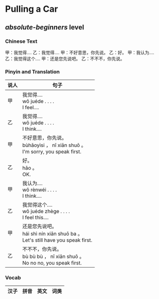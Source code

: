 # Pulling a Car
## *absolute-beginners* level

### Chinese Text
甲：我觉得....
乙：我觉得....
甲：不好意思，你先说。
乙：好。
甲：我认为....
乙：我觉得这个....
甲：还是您先说吧。
乙：不不不，你先说。

### Pinyin and Translation
|说人|句子|
|----|----|
|甲|我觉得....<br />wǒ juéde . . . .<br />I feel....|
|乙|我觉得....<br />wǒ juéde . . . .<br />I think....|
|甲|不好意思，你先说。<br />bùhǎoyìsi ， nǐ xiān shuō 。<br />I'm sorry, you speak first.|
|乙|好。<br />hǎo 。<br />OK.|
|甲|我认为....<br />wǒ rènwéi . . . .<br />I think....|
|乙|我觉得这个....<br />wǒ juéde zhège . . . .<br />I feel this....|
|甲|还是您先说吧。<br />hái shì nín xiān shuō ba 。<br />Let's still have you speak first.|
|乙|不不不，你先说。<br />bù bù bù ， nǐ xiān shuō 。<br />No no no, you speak first.|
### Vocab
|汉子|拼音|英文|词类|
|----|----|----|----|